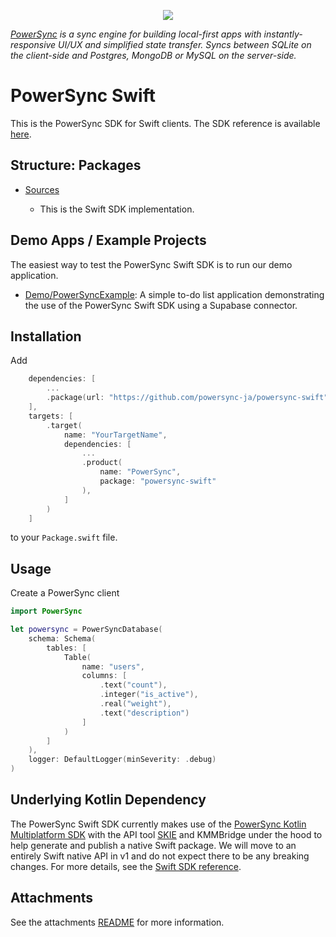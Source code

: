 <p align="center">
  <a href="https://www.powersync.com" target="_blank"><img src="https://github.com/powersync-ja/.github/assets/7372448/d2538c43-c1a0-4c47-9a76-41462dba484f"/></a>
</p>

_[PowerSync](https://www.powersync.com) is a sync engine for building local-first apps with instantly-responsive UI/UX and simplified state transfer. Syncs between SQLite on the client-side and Postgres, MongoDB or MySQL on the server-side._

# PowerSync Swift

This is the PowerSync SDK for Swift clients. The SDK reference is available [here](https://docs.powersync.com/client-sdk-references/swift).

## Structure: Packages

- [Sources](./Sources/)

  - This is the Swift SDK implementation.

## Demo Apps / Example Projects

The easiest way to test the PowerSync Swift SDK is to run our demo application.

- [Demo/PowerSyncExample](./Demo/README.md): A simple to-do list application demonstrating the use of the PowerSync Swift SDK using a Supabase connector.

## Installation

Add

```swift
    dependencies: [
        ...
        .package(url: "https://github.com/powersync-ja/powersync-swift", exact: "<version>")
    ],
    targets: [
        .target(
            name: "YourTargetName",
            dependencies: [
                ...
                .product(
                    name: "PowerSync",
                    package: "powersync-swift"
                ),
            ]
        )
    ]
```

to your `Package.swift` file.

## Usage

Create a PowerSync client

```swift
import PowerSync

let powersync = PowerSyncDatabase(
    schema: Schema(
        tables: [
            Table(
                name: "users",
                columns: [
                    .text("count"),
                    .integer("is_active"),
                    .real("weight"),
                    .text("description")
                ]
            )
        ]
    ),
    logger: DefaultLogger(minSeverity: .debug)
)
```

## Underlying Kotlin Dependency

The PowerSync Swift SDK currently makes use of the [PowerSync Kotlin Multiplatform SDK](https://github.com/powersync-ja/powersync-kotlin) with the API tool [SKIE](https://skie.touchlab.co/) and KMMBridge under the hood to help generate and publish a native Swift package. We will move to an entirely Swift native API in v1 and do not expect there to be any breaking changes. For more details, see the [Swift SDK reference](https://docs.powersync.com/client-sdk-references/swift).


## Attachments

See the attachments [README](./Sources/PowerSync/attachments/README.md) for more information.
